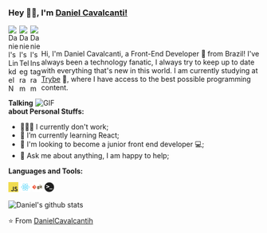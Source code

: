### Hey 👋🏽, I'm [Daniel Cavalcanti!](https://danielcavalcantih.github.io/) 

<a href="https://www.linkedin.com/in/daniel-cavalcanti-535366213/">
  <img align="left" alt="Daniel's LinkdeIN" width="22px" src="https://cdn.jsdelivr.net/npm/simple-icons@v3/icons/linkedin.svg" />
</a>
<a href="https://telegram.org/dl">
  <img align="left" alt="Daniel's Telegram" width="22px" src="https://cdn.jsdelivr.net/npm/simple-icons@v3/icons/telegram.svg" />
</a>
<a href="https://www.instagram.com/daniel_cavalcantih/">
  <img align="left" alt="Daniel's Instagram" width="22px" src="https://cdn.jsdelivr.net/npm/simple-icons@v3/icons/instagram.svg" />
</a>

<br />
<br />

Hi, I'm Daniel Cavalcanti, a Front-End Developer 🚀 from Brazil! I've always been a technology fanatic, I always try to keep up to date with everything that's new in this world. I am currently studying at [Trybe](https://github.com/betrybe) 🚀, where I have access to the best possible programming content.

  <img align="right" width="450" alt="GIF" src="https://mir-s3-cdn-cf.behance.net/project_modules/max_1200/a5d1aa64258877.5acc981d4c702.gif" />
  
**Talking about Personal Stuffs:**

- 👨🏽‍💻 I currently don't work;
- 🌱 I’m currently learning React; 
- 👯 I'm looking to become a junior front end developer 💻;
- 💬 Ask me about anything, I am happy to help;

**Languages and Tools:**  

<code><img height="20" src="https://raw.githubusercontent.com/github/explore/80688e429a7d4ef2fca1e82350fe8e3517d3494d/topics/javascript/javascript.png"></code>
<code><img height="20" src="https://raw.githubusercontent.com/github/explore/80688e429a7d4ef2fca1e82350fe8e3517d3494d/topics/react/react.png"></code>
<code><img height="20" src="https://raw.githubusercontent.com/github/explore/80688e429a7d4ef2fca1e82350fe8e3517d3494d/topics/git/git.png"></code>
<code><img height="20" src="https://raw.githubusercontent.com/github/explore/80688e429a7d4ef2fca1e82350fe8e3517d3494d/topics/terminal/terminal.png"></code>



![Daniel's github stats](https://github-readme-stats.vercel.app/api?username=DanielCavalcantih&show_icons=true&hide_border=true)

⭐️ From [DanielCavalcantih](https://github.com/DanielCavalcantih)

